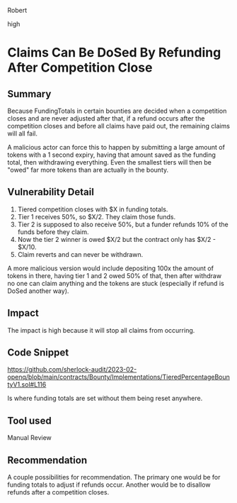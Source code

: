 Robert

high

# Claims Can Be DoSed By Refunding After Competition Close

## Summary
Because FundingTotals in certain bounties are decided when a competition closes and are never adjusted after that, if a refund occurs after the competition closes and before all claims have paid out, the remaining claims will all fail.

A malicious actor can force this to happen by submitting a large amount of tokens with a 1 second expiry, having that amount saved as the funding total, then withdrawing everything. Even the smallest tiers will then be "owed" far more tokens than are actually in the bounty.

## Vulnerability Detail
1. Tiered competition closes with $X in funding totals.
2. Tier 1 receives 50%, so $X/2. They claim those funds.
3. Tier 2 is supposed to also receive 50%, but a funder refunds 10% of the funds before they claim.
4. Now the tier 2 winner is owed $X/2 but the contract only has $X/2 - $X/10.
5. Claim reverts and can never be withdrawn.

A more malicious version would include depositing 100x the amount of tokens in there, having tier 1 and 2 owed 50% of that, then after withdraw no one can claim anything and the tokens are stuck (especially if refund is DoSed another way).

## Impact
The impact is high because it will stop all claims from occurring.

## Code Snippet
https://github.com/sherlock-audit/2023-02-openq/blob/main/contracts/Bounty/Implementations/TieredPercentageBountyV1.sol#L116

Is where funding totals are set without them being reset anywhere.

## Tool used
Manual Review

## Recommendation
A couple possibilities for recommendation. The primary one would be for funding totals to adjust if refunds occur. Another would be to disallow refunds after a competition closes.

